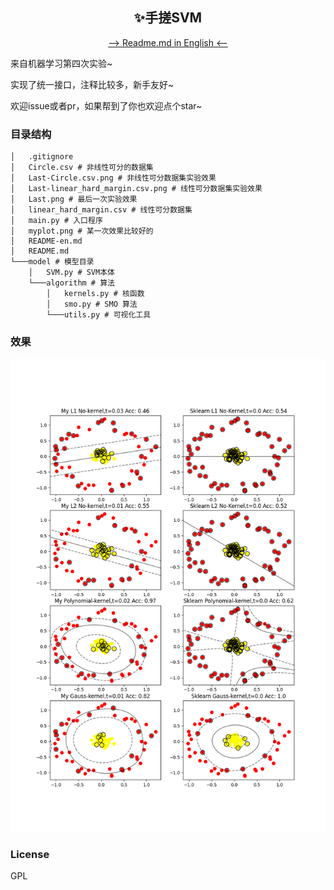 <h2 align="center">✨手搓SVM</h1>

<div align="center"><a href="README-en.md">--> Readme.md in English <--</a></div>

来自机器学习第四次实验~

实现了统一接口，注释比较多，新手友好~

欢迎issue或者pr，如果帮到了你也欢迎点个star~

### 目录结构

```tree
│   .gitignore
│   Circle.csv # 非线性可分的数据集
│   Last-Circle.csv.png # 非线性可分数据集实验效果
│   Last-linear_hard_margin.csv.png # 线性可分数据集实验效果
│   Last.png # 最后一次实验效果
│   linear_hard_margin.csv # 线性可分数据集
│   main.py # 入口程序
│   myplot.png # 某一次效果比较好的
│   README-en.md
│   README.md
└───model # 模型目录
    │   SVM.py # SVM本体
    └───algorithm # 算法
        │   kernels.py # 核函数
        │   smo.py # SMO 算法
        └───utils.py # 可视化工具
```

### 效果

![](myplot.png)

### License

GPL
